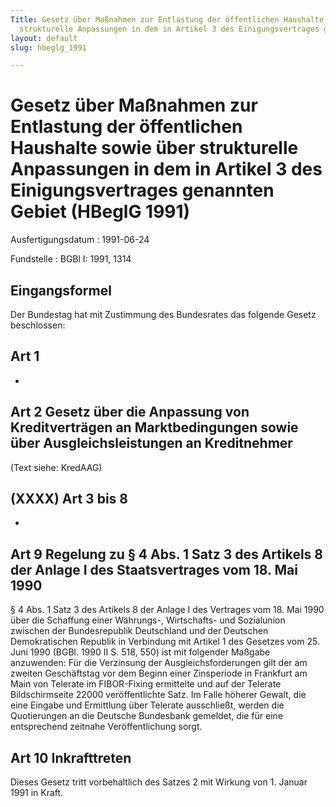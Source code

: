 ```yaml
---
Title: Gesetz über Maßnahmen zur Entlastung der öffentlichen Haushalte sowie über
  strukturelle Anpassungen in dem in Artikel 3 des Einigungsvertrages genannten Gebiet
layout: default
slug: hbeglg_1991

---
```


# Gesetz über Maßnahmen zur Entlastung der öffentlichen Haushalte sowie über strukturelle Anpassungen in dem in Artikel 3 des Einigungsvertrages genannten Gebiet (HBeglG 1991)

Ausfertigungsdatum
:   1991-06-24

Fundstelle
:   BGBl I: 1991, 1314



## Eingangsformel

Der Bundestag hat mit Zustimmung des Bundesrates das folgende Gesetz
beschlossen:


## Art 1

-


## Art 2 Gesetz über die Anpassung von Kreditverträgen an Marktbedingungen sowie über Ausgleichsleistungen an Kreditnehmer

(Text siehe: KredAAG)


## (XXXX) Art 3 bis 8

-


## Art 9 Regelung zu § 4 Abs. 1 Satz 3 des Artikels 8 der Anlage I des Staatsvertrages vom 18. Mai 1990

§ 4 Abs. 1 Satz 3 des Artikels 8 der Anlage I des Vertrages vom 18.
Mai 1990 über die Schaffung einer Währungs-, Wirtschafts- und
Sozialunion zwischen der Bundesrepublik Deutschland und der Deutschen
Demokratischen Republik in Verbindung mit Artikel 1 des Gesetzes vom
25\. Juni 1990 (BGBl. 1990 II S. 518, 550) ist mit folgender Maßgabe
anzuwenden:
Für die Verzinsung der Ausgleichsforderungen gilt der am zweiten
Geschäftstag vor dem Beginn einer Zinsperiode in Frankfurt am Main von
Telerate im FIBOR-Fixing ermittelte und auf der Telerate
Bildschirmseite 22000 veröffentlichte Satz. Im Falle höherer Gewalt,
die eine Eingabe und Ermittlung über Telerate ausschließt, werden die
Quotierungen an die Deutsche Bundesbank gemeldet, die für eine
entsprechend zeitnahe Veröffentlichung sorgt.


## Art 10 Inkrafttreten

Dieses Gesetz tritt vorbehaltlich des Satzes 2 mit Wirkung von 1.
Januar 1991 in Kraft.


